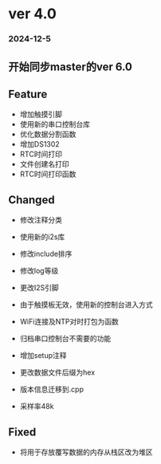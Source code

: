 # ver 4.0
### 2024-12-5

## 开始同步master的ver 6.0

## Feature

- 增加触摸引脚
- 使用新的串口控制台库
- 优化数据分割函数
- 增加DS1302
- RTC时间打印
- 文件创建名打印
- RTC时间打印函数

## Changed

- 修改注释分类
- 使用新的i2s库
- 修改include排序
- 修改log等级
- 更改I2S引脚
- 由于触摸板无效，使用新的控制台进入方式
- WiFi连接及NTP对时打包为函数
- 归档串口控制台不需要的功能
- 增加setup注释
- 更改数据文件后缀为hex
- 版本信息迁移到.cpp

- 采样率48k

## Fixed

- 将用于存放覆写数据的内存从栈区改为堆区